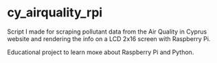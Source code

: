 # cy_airquality_rpi
Script I made for scraping pollutant data from the Air Quality in Cyprus website and rendering the info on a LCD 2x16 screen with Raspberry Pi.

Educational project to learn moкe about Raspberry Pi and Python.
